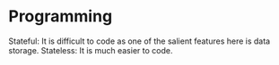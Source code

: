# Programming

Stateful: It is difficult to code as one of the salient features here is data storage.
Stateless: It is much easier to code.